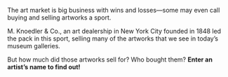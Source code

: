 The art market is big business with wins and losses—some may even call buying and selling artworks a sport.

M. Knoedler & Co., an art dealership in New York City founded in 1848 led the pack in this sport, selling many of the artworks that we see in today’s museum galleries.

But how much did those artworks sell for? Who bought them? **Enter an artist’s name to find out!**
